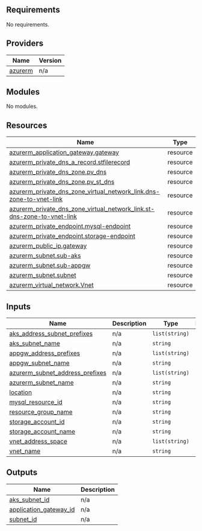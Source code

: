 <!-- BEGIN_TF_DOCS -->
## Requirements

No requirements.

## Providers

| Name | Version |
|------|---------|
| <a name="provider_azurerm"></a> [azurerm](#provider\_azurerm) | n/a |

## Modules

No modules.

## Resources

| Name | Type |
|------|------|
| [azurerm_application_gateway.gateway](https://registry.terraform.io/providers/hashicorp/azurerm/latest/docs/resources/application_gateway) | resource |
| [azurerm_private_dns_a_record.stfilerecord](https://registry.terraform.io/providers/hashicorp/azurerm/latest/docs/resources/private_dns_a_record) | resource |
| [azurerm_private_dns_zone.pv_dns](https://registry.terraform.io/providers/hashicorp/azurerm/latest/docs/resources/private_dns_zone) | resource |
| [azurerm_private_dns_zone.pv_st_dns](https://registry.terraform.io/providers/hashicorp/azurerm/latest/docs/resources/private_dns_zone) | resource |
| [azurerm_private_dns_zone_virtual_network_link.dns-zone-to-vnet-link](https://registry.terraform.io/providers/hashicorp/azurerm/latest/docs/resources/private_dns_zone_virtual_network_link) | resource |
| [azurerm_private_dns_zone_virtual_network_link.st-dns-zone-to-vnet-link](https://registry.terraform.io/providers/hashicorp/azurerm/latest/docs/resources/private_dns_zone_virtual_network_link) | resource |
| [azurerm_private_endpoint.mysql-endpoint](https://registry.terraform.io/providers/hashicorp/azurerm/latest/docs/resources/private_endpoint) | resource |
| [azurerm_private_endpoint.storage-endpoint](https://registry.terraform.io/providers/hashicorp/azurerm/latest/docs/resources/private_endpoint) | resource |
| [azurerm_public_ip.gateway](https://registry.terraform.io/providers/hashicorp/azurerm/latest/docs/resources/public_ip) | resource |
| [azurerm_subnet.sub-aks](https://registry.terraform.io/providers/hashicorp/azurerm/latest/docs/resources/subnet) | resource |
| [azurerm_subnet.sub-appgw](https://registry.terraform.io/providers/hashicorp/azurerm/latest/docs/resources/subnet) | resource |
| [azurerm_subnet.subnet](https://registry.terraform.io/providers/hashicorp/azurerm/latest/docs/resources/subnet) | resource |
| [azurerm_virtual_network.Vnet](https://registry.terraform.io/providers/hashicorp/azurerm/latest/docs/resources/virtual_network) | resource |

## Inputs

| Name | Description | Type | Default | Required |
|------|-------------|------|---------|:--------:|
| <a name="input_aks_address_subnet_prefixes"></a> [aks\_address\_subnet\_prefixes](#input\_aks\_address\_subnet\_prefixes) | n/a | `list(string)` | n/a | yes |
| <a name="input_aks_subnet_name"></a> [aks\_subnet\_name](#input\_aks\_subnet\_name) | n/a | `string` | n/a | yes |
| <a name="input_appgw_address_prefixes"></a> [appgw\_address\_prefixes](#input\_appgw\_address\_prefixes) | n/a | `list(string)` | n/a | yes |
| <a name="input_appgw_subnet_name"></a> [appgw\_subnet\_name](#input\_appgw\_subnet\_name) | n/a | `string` | n/a | yes |
| <a name="input_azurerm_subnet_address_prefixes"></a> [azurerm\_subnet\_address\_prefixes](#input\_azurerm\_subnet\_address\_prefixes) | n/a | `list(string)` | n/a | yes |
| <a name="input_azurerm_subnet_name"></a> [azurerm\_subnet\_name](#input\_azurerm\_subnet\_name) | n/a | `string` | n/a | yes |
| <a name="input_location"></a> [location](#input\_location) | n/a | `string` | n/a | yes |
| <a name="input_mysql_resource_id"></a> [mysql\_resource\_id](#input\_mysql\_resource\_id) | n/a | `string` | n/a | yes |
| <a name="input_resource_group_name"></a> [resource\_group\_name](#input\_resource\_group\_name) | n/a | `string` | n/a | yes |
| <a name="input_storage_account_id"></a> [storage\_account\_id](#input\_storage\_account\_id) | n/a | `string` | n/a | yes |
| <a name="input_storage_account_name"></a> [storage\_account\_name](#input\_storage\_account\_name) | n/a | `string` | n/a | yes |
| <a name="input_vnet_address_space"></a> [vnet\_address\_space](#input\_vnet\_address\_space) | n/a | `list(string)` | n/a | yes |
| <a name="input_vnet_name"></a> [vnet\_name](#input\_vnet\_name) | n/a | `string` | n/a | yes |

## Outputs

| Name | Description |
|------|-------------|
| <a name="output_aks_subnet_id"></a> [aks\_subnet\_id](#output\_aks\_subnet\_id) | n/a |
| <a name="output_application_gateway_id"></a> [application\_gateway\_id](#output\_application\_gateway\_id) | n/a |
| <a name="output_subnet_id"></a> [subnet\_id](#output\_subnet\_id) | n/a |
<!-- END_TF_DOCS -->